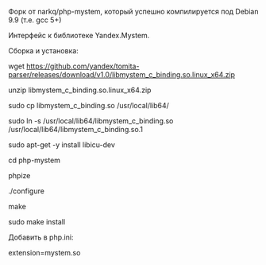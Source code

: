 Форк от narkq/php-mystem, который успешно компилируется под Debian 9.9 (т.е. gcc 5+)


Интерфейс к библиотеке Yandex.Mystem.

Сборка и установка:

  wget https://github.com/yandex/tomita-parser/releases/download/v1.0/libmystem_c_binding.so.linux_x64.zip
  
  unzip libmystem_c_binding.so.linux_x64.zip
  
  sudo cp libmystem_c_binding.so /usr/local/lib64/
  
  sudo ln -s /usr/local/lib64/libmystem_c_binding.so /usr/local/lib64/libmystem_c_binding.so.1
  
  sudo apt-get -y install libicu-dev
  
  cd php-mystem
  
  phpize
  
  ./configure
  
  make
  
  sudo make install



Добавить в php.ini:

  extension=mystem.so
